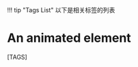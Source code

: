 !!! tip "Tags List"
    以下是相关标签的列表

<h1 class="animate__animated animate__bounceIn">An animated element</h1>

[TAGS]